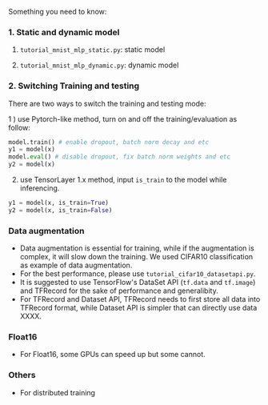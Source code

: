 Something you need to know:

### 1. Static and dynamic model

1) `tutorial_mnist_mlp_static.py`: static model

2) `tutorial_mnist_mlp_dynamic.py`: dynamic model

### 2. Switching Training and testing

There are two ways to switch the training and testing mode: 

1 ) use Pytorch-like method, turn on and off the training/evaluation as follow:

```python
model.train() # enable dropout, batch norm decay and etc
y1 = model(x)
model.eval() # disable dropout, fix batch norm weights and etc
y2 = model(x)
```

2) use TensorLayer 1.x method, input `is_train` to the model while inferencing.

```python
y1 = model(x, is_train=True)
y2 = model(x, is_train=False)
```



### Data augmentation

- Data augmentation is essential for training, while if the augmentation is complex, it will slow down the training.
We used CIFAR10 classification as example of data augmentation. 
- For the best performance, please use `tutorial_cifar10_datasetapi.py`.
- It is suggested to use TensorFlow's DataSet API (`tf.data` and `tf.image`) and TFRecord for the sake of performance and generalibity.
- For TFRecord and Dataset API,
TFRecord needs to first store all data into TFRecord format, while Dataset API is simpler that can directly use data XXXX.

### Float16
- For Float16, some GPUs can speed up but some cannot.

### Others
- For distributed training